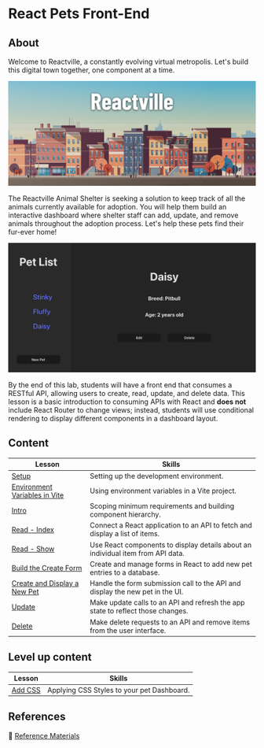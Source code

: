 <h1>
  <span class="prefix">React</span>
  <span class="headline">Pets Front-End</span>
</h1>

## About

Welcome to Reactville, a constantly evolving virtual metropolis. Let's build this digital town together, one component at a time.

![Reactville Banner](../assets/reactville.png)

The Reactville Animal Shelter is seeking a solution to keep track of all the animals currently available for adoption. You will help them build an interactive dashboard where shelter staff can add, update, and remove animals throughout the adoption process. Let's help these pets find their fur-ever home!

![Solution UI](../assets/solution-ui.png)

By the end of this lab, students will have a front end that consumes a RESTful API, allowing users to create, read, update, and delete data. This lesson is a basic introduction to consuming APIs with React and **does not** include React Router to change views; instead, students will use conditional rendering to display different components in a dashboard layout.

## Content

| Lesson                                                                      | Skills                                                                          |
| --------------------------------------------------------------------------- | ------------------------------------------------------------------------------- |
| [Setup](../setup/README.md)                                                 | Setting up the development environment.                                         |
| [Environment Variables in Vite](../environment-variables-in-vite/README.md) | Using environment variables in a Vite project.                                  |
| [Intro](../intro/README.md)                                                 | Scoping minimum requirements and building component hierarchy.                  |
| [Read - Index](../read-index/README.md)                                     | Connect a React application to an API to fetch and display a list of items.     |
| [Read - Show](../read-show/README.md)                                       | Use React components to display details about an individual item from API data. |
| [Build the Create Form](../build-the-create-form/README.md)                 | Create and manage forms in React to add new pet entries to a database.          |
| [Create and Display a New Pet](../create-and-display-a-new-pet/README.md)   | Handle the form submission call to the API and display the new pet in the UI.   |
| [Update](../update/README.md)                                               | Make update calls to an API and refresh the app state to reflect those changes. |
| [Delete](../delete/README.md)                                               | Make delete requests to an API and remove items from the user interface.        |

## Level up content

| Lesson                          | Skills                                     |
| ------------------------------- | ------------------------------------------ |
| [Add CSS](../add-css/README.md) | Applying CSS Styles to your pet Dashboard. |

## References

📖 [Reference Materials](../references/README.md)
